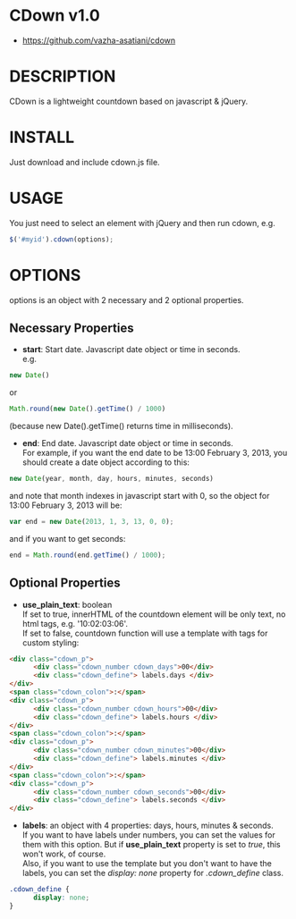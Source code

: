 # CDown v1.0

* https://github.com/vazha-asatiani/cdown

# DESCRIPTION

CDown is a lightweight countdown based on javascript & jQuery.


# INSTALL

Just download and include cdown.js file.


# USAGE

You just need to select an element with jQuery and then run cdown, e.g.
```javascript
$('#myid').cdown(options);
```


# OPTIONS

options is an object with 2 necessary and 2 optional properties.

## Necessary Properties

* __start__: Start date. Javascript date object or time in seconds.  
e.g.
```javascript
new Date()
```
or
```javascript
Math.round(new Date().getTime() / 1000)
```
(because new Date().getTime() returns time in milliseconds).

* __end__: End date. Javascript date object or time in seconds.  
For example, if you want the end date to be 13:00 February 3, 2013, you should create a date object according to this:
```javascript
new Date(year, month, day, hours, minutes, seconds)
```
and note that month indexes in javascript start with 0, so the object for 13:00 February 3, 2013 will be:
```javascript
var end = new Date(2013, 1, 3, 13, 0, 0);
```
and if you want to get seconds:
```javascript
end = Math.round(end.getTime() / 1000);
```


## Optional Properties

* __use_plain_text__: boolean  
If set to true, innerHTML of the countdown element will be only text, no html tags, e.g. '10:02:03:06'.  
If set to false, countdown function will use a template with tags for custom styling:
```html
<div class="cdown_p">
      <div class="cdown_number cdown_days">00</div>
      <div class="cdown_define"> labels.days </div>
</div>
<span class="cdown_colon">:</span>
<div class="cdown_p">
      <div class="cdown_number cdown_hours">00</div>
      <div class="cdown_define"> labels.hours </div>
</div>
<span class="cdown_colon">:</span>
<div class="cdown_p">
      <div class="cdown_number cdown_minutes">00</div>
      <div class="cdown_define"> labels.minutes </div>
</div>
<span class="cdown_colon">:</span>
<div class="cdown_p">
      <div class="cdown_number cdown_seconds">00</div>
      <div class="cdown_define"> labels.seconds </div>
</div>
```

* __labels__: an object with 4 properties: days, hours, minutes & seconds.  
If you want to have labels under numbers, you can set the values for them with this option. But if __use_plain_text__ property is set to _true_, this won't work, of course.  
Also, if you want to use the template but you don't want to have the labels, you can set the _display: none_ property for _.cdown_define_ class.
```css
.cdown_define {
      display: none;
}
```

